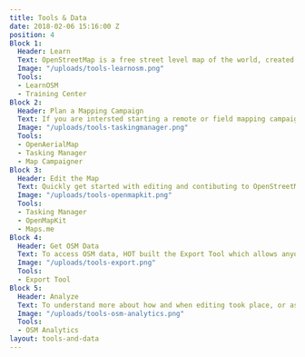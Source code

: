 ```yaml
---
title: Tools & Data
date: 2018-02-06 15:16:00 Z
position: 4
Block 1:
  Header: Learn
  Text: OpenStreetMap is a free street level map of the world, created by an ever growing community of mappers. Get started by learning about how to edit OpenStreetMap or using the many tools available to edit or use OSM data. Check out the resources available within LearnOSM or the HOT Training Center.
  Image: "/uploads/tools-learnosm.png"
  Tools:
  - LearnOSM
  - Training Center
Block 2:
  Header: Plan a Mapping Campaign
  Text: If you are intersted starting a remote or field mapping campaign, you can get started by finding available imagery to use via OpenAerialMap, plan a remote mapping campaign via the Tasking Manager, or set up and track a field campaign with MapCampaigner.
  Image: "/uploads/tools-taskingmanager.png"
  Tools:
  - OpenAerialMap
  - Tasking Manager
  - Map Campaigner
Block 3:
  Header: Edit the Map
  Text: Quickly get started with editing and contibuting to OpenStreetMap via the Tasking Manager. You can volunteer your time to active mapping projects and support organizations in need of map data around the world. Check out OpenMapKit or Maps.me for field based editing of OpenStreetMap.
  Image: "/uploads/tools-openmapkit.png"
  Tools:
  - Tasking Manager
  - OpenMapKit
  - Maps.me
Block 4:
  Header: Get OSM Data
  Text: To access OSM data, HOT built the Export Tool which allows anyone to create custom extracts of OSM based on the area and type of data you want to access. Export Tool allows you to save, rerun, and share OSM data.
  Image: "/uploads/tools-export.png"
  Tools:
  - Export Tool
Block 5:
  Header: Analyze
  Text: To understand more about how and when editing took place, or assess quality within OSM, use the OSM Analytics suite of tools. You can view how data has changed over time within OSM, understand quality within an area, or analyze what type of data is available.
  Image: "/uploads/tools-osm-analytics.png"
  Tools:
  - OSM Analytics
layout: tools-and-data
---
```


